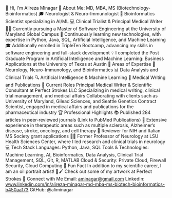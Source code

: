 👋 Hi, I'm Alireza Minagar
🚀 About Me: MD, MBA, MS (Biotechnology-Bioinformatics)
🎓 Neurologist & Neuro-Immunologist
🧠 Bioinformatics Scientist specializing in AI/ML
💻 Clinical Trialist & Principal Medical Writer
👨‍🔬 Currently pursuing a Master of Software Engineering at the University of Maryland Global Campus
🌱 Continuously learning new technologies, with expertise in Python, Java, SQL, Artificial Intelligence, and Machine Learning
🎓 Additionally enrolled in TripleTen Bootcamp, advancing my skills in software engineering and full-stack development
💡 I completed the Post Graduate Program in Artificial Intelligence and Machine Learning: Business Applications at the University of Texas at Austin
🔬 Areas of Expertise
🧬 Neurology, Neuro-Immunology, and Bioinformatics
📊 Data Analysis and Clinical Trials
🔍 Artificial Intelligence & Machine Learning
📑 Medical Writing and Publications
💼 Current Roles
Principal Medical Writer & Scientific Consultant at Perfect Strokes LLC
Specializing in medical writing, clinical trial management, and medical affairs
Collaborating with clients such as University of Maryland, Gilead Sciences, and Seattle Genetics
Contract Scientist, engaged in medical affairs and publications for the pharmaceutical industry
🏆 Professional Highlights
📚 Published 284 articles in peer-reviewed journals (Link to PubMed Publications)
🧠 Extensive experience in therapeutic areas such as multiple sclerosis, Alzheimer’s disease, stroke, oncology, and cell therapy
🏅 Reviewer for NIH and Italian MS Society grant applications
👨‍🏫 Former Professor of Neurology at LSU Health Sciences Center, where I led research and clinical trials in neurology
💻 Tech Stack
Languages: Python, Java, SQL
Tools & Technologies: Machine Learning, AI, Bioinformatics, Data Analysis, Clinical Trial Management, SQL, Git, R, MATLAB
Cloud & Security: Private Cloud, Firewall Security, Cloud Computing
🎨 Fun Fact
In addition to my scientific career, I am an oil portrait artist! 🎨🖌️ Check out some of my artwork at Perfect Strokes
🔗 Connect with Me
Email: aminagar@gmail.com
LinkedIn: www.linkedin.com/in/alireza-minagar-md-mba-ms-biotech-bioinformatics-b450aa173
GitHub: @aliminagar
